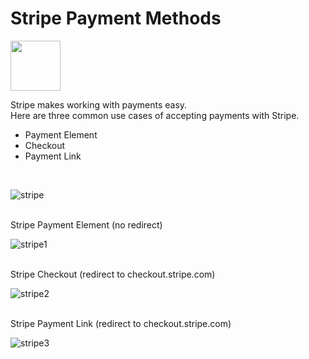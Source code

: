 <h1>Stripe Payment Methods</h1>

<img src='https://avatars.githubusercontent.com/u/856813?s=200&v=4' style="width: 80px"/><br>

Stripe makes working with payments easy.<br>
Here are three common use cases of accepting payments with Stripe.<br>

<ul>
<li>Payment Element</li>
<li>Checkout</li>
<li>Payment Link</li>
</ul><br>



![stripe](https://user-images.githubusercontent.com/38325801/203768791-96d5e493-4d2e-4e51-8d1c-f8e85f06b174.png)<br><br>

Stripe Payment Element (no redirect)<p>
![stripe1](https://user-images.githubusercontent.com/38325801/203768801-3ae82564-ec2d-47a6-8e46-da883d72e63f.png)<br><br>

Stripe Checkout (redirect to checkout.stripe.com)<p>
![stripe2](https://user-images.githubusercontent.com/38325801/203768809-f8684edc-85aa-45c3-8278-a679aba00834.png)<br><br>

Stripe Payment Link (redirect to checkout.stripe.com)<p>
![stripe3](https://user-images.githubusercontent.com/38325801/203768817-2f11ed52-bbf3-4ebe-a8c6-cb5df9b75439.png)<br><br>
